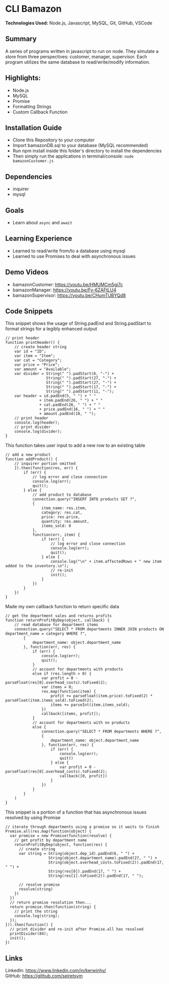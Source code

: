# CLI Bamazon
**Technologies Used:** Node.js, Javascript, MySQL, Git, GitHub, VSCode

## Summary
A series of programs written in javascript to run on node. They simulate a store from three perspectives: customer, manager, supervisor. Each program utilizes the same database to read/write/modify information. 

## Highlights:
- Node.js
- MySQL
- Promise
- Formatting Strings
- Custom Callback Function

## Installation Guide
- Clone this Repository to your computer
- Import bamazonDB.sql to your database (MySQL recommended)
- Run npm install inside this folder's directory to install the dependencies
- Then simply run the applications in terminal/console: `node bamazonCustomer.js`

## Dependencies
- inquirer
- mysql

## Goals
- Learn about `async` and `await`

## Learning Experience
- Learned to read/write from/to a database using mysql
- Learned to use Promises to deal with asynchronous issues

## Demo Videos
- bamazonCustomer: https://youtu.be/HMUMCm5gi7c
- bamazonManager: https://youtu.be/Fv-6ZAFtLU4
- bamazonSupervisor: https://youtu.be/CHumTUBYQd8

## Code Snippets
This snippet shows the usage of String.padEnd and String.padStart to format strings for a legibly enhanced output

```
// print header
function printHeader() {
    // create header string
    var id = "ID";
    var item = "Item";
    var cat = "Category";
    var price = "Price";
    var amount = "Available";
    var divider = String(" ").padStart(6, "-") +
                  String(" ").padStart(27, "-") +
                  String(" ").padStart(27, "-") +
                  String(" ").padStart(17, "-") +
                  String(" ").padStart(11, "-");
    var header = id.padEnd(5, " ") + " " 
               + item.padEnd(26, " ") + " " 
               + cat.padEnd(26, " ") + " " 
               + price.padEnd(16, " ") + " " 
               + amount.padEnd(10, " ");
    // print header
    console.log(header);
    // print divider
    console.log(divider);
}
```

This function takes user input to add a new row to an existing table
```
// add a new product
function addProduct() {
    // inquirer portion omitted
    ]).then(function(res, err) {
        if (err) {
            // log error and close connection
            console.log(err);
            quit();
        } else {
            // add product to database
            connection.query("INSERT INTO products SET ?",
            {
                item_name: res.item,
                category: res.cat,
                price: res.price,
                quantity: res.amount,
                items_sold: 0
            },
            function(err, item) {
                if (err) {
                    // log error and close connection
                    console.log(err);
                    quit();
                } else {
                    console.log("\n" + item.affectedRows + " new item added to the inventory.\n");
                    // re-init
                    init();
                }
            })
        }
    })
}
```
Made my own callback function to return specific data
```
// get the department sales and returns profits
function returnProfitByDep(object, callback) {
    // read database for department items
    connection.query("SELECT * FROM departments INNER JOIN products ON department_name = category WHERE ?",
        {
            department_name: object.department_name
        }, function(err, res) {
            if (err) {
                console.log(err);
                quit();
            }
            // account for departments with products
            else if (res.length > 0) {
                var profit = 0 - parseFloat(res[0].overhead_costs).toFixed(2);
                var items = 0;
                res.map(function(item) {
                    profit += parseFloat(item.price).toFixed(2) * parseFloat(item.items_sold).toFixed(2);
                    items += parseInt(item.items_sold);
                })
                callback([items, profit]);
            }
            // account for departments with no products 
            else {
                connection.query("SELECT * FROM departments WHERE ?",
                {
                    department_name: object.department_name
                }, function(err, res) {
                    if (err) {
                        console.log(err);
                        quit()
                    } else {
                        var profit = 0 - parseFloat(res[0].overhead_costs).toFixed(2);
                        callback([0, profit])
                    }
                })
            }
        }
    )
}
```
This snippet is a portion of a function that has asynchronous issues resolved by using Promise
```
// iterate through departments using a promise so it waits to finish
Promise.all(res.map(function(object) {
  var promise = new Promise(function(resolve) {
    // get profit by department name
    returnProfitByDep(object, function(res) {
      // create string
      var string = String(object.dep_id).padEnd(6, " ") +
                   String(object.department_name).padEnd(27, " ") +
                   String(object.overhead_costs.toFixed(2)).padEnd(17, " ") +
                   String(res[0]).padEnd(17, " ") +
                   String(res[1].toFixed(2)).padEnd(17, " ");

      // resolve promise
      resolve(string)
    })
  })
  // return promise resolution then...
  return promise.then(function(string) {
    // print the string
    console.log(string);
  });
})).then(function() {
  // print divider and re-init after Promise.all has resolved
  printDivider(84);
  init();
})
```

## Links
LinkedIn: https://www.linkedin.com/in/kerwinhy/<br>
GitHub: https://github.com/seiretsym<br>

